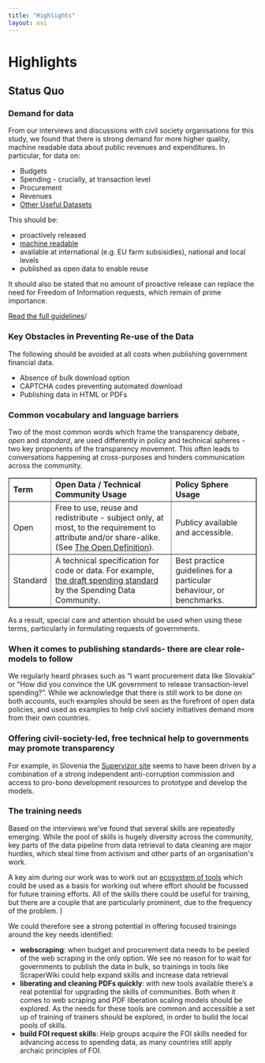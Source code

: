 ```yaml
---
title: "Highlights"
layout: osi
---
```


# Highlights

## Status Quo 

### Demand for data 

From our interviews and discussions with civil society organisations for this study, we found that there is strong demand for more higher quality, machine readable data about public revenues and expenditures. In particular, for data on:

<ul>
	<li>Budgets</li>
	<li>Spending - crucially, at transaction level</li>  
	<li>Procurement</li>
	<li>Revenues</li>
	<li><a href="http://openspending.org/resources/osi/other-handy-datasets.html">Other Useful Datasets</a></li>
</ul>

This should be:

* proactively released 
* [machine readable](machinereadfaq.html)
* available at international (e.g. EU farm subsisidies), national and local levels
* published as open data to enable reuse

It should also be stated that no amount of proactive release can replace the need for Freedom of Information requests, which remain of prime importance. 

[Read the full guidelines](http://openspending.org/resources/osi/appendix-open-budgets-open-data.html)/

### Key Obstacles in Preventing Re-use of the Data

The following should be avoided at all costs when publishing government financial data.

* Absence of bulk download option
* CAPTCHA codes preventing automated download
* Publishing data in HTML or PDFs

### Common vocabulary and language barriers

Two of the most common words which frame the transparency debate, *open* and *standard*, are used differently in policy and technical spheres -two key proponents of the transparency movement. This often leads to conversations happening at cross-purposes and hinders communication across the community.

<table border="1">	
	<tr>
		<td><strong>Term</strong></td>
		<td><strong>Open Data / Technical Community Usage</strong></td>
		<td><strong>Policy Sphere Usage</strong></td>
	</tr>
	<tr><td>Open</td>
		<td>Free to use, reuse and redistribute - subject only, at most, to the requirement to attribute and/or share-alike. (See <a href="http://opendefinition.org/">The Open Definition</a>).</td>
		<td>Publicy available and accessible.</td>
	</tr>
	<tr><td>Standard</td>
		<td>A technical specification for code or data. For example, <a href="http://openspending.org/resources/standard/index.html">the draft spending standard</a> by the Spending Data Community.</td>
		<td>Best practice guidelines for a particular behaviour, or benchmarks.</td>
	</tr>
</table>

As a result, special care and attention should be used when using these terms, particularly in formulating requests of governments.

### When it comes to publishing standards- there are clear role-models to follow

We regularly heard phrases such as “I want procurement data like Slovakia” or “How did you convince the UK government to release transaction-level spending?”. While we acknowledge that there is still work to be done on both accounts, such examples should be seen as the forefront of open data policies, and used as examples to help civil society initiatives demand more from their own countries.

### Offering civil-society-led, free technical help to governments may promote transparency

For example, in Slovenia the [Supervizor site](https://www.kpk-rs.si/en/project-transparency/supervizor-73) seems to have been driven by a combination of a strong independent anti-corruption commission and access to pro-bono development resources to prototype and develop the models.

### The training needs

Based on the interviews we’ve found that several skills are repeatedly emerging. While the pool of skills is hugely diversity across the community, key parts of the data pipeline from data retrieval to data cleaning are major hurdles, which steal time from activism and other parts of an organisation's work.

A key aim during our work was to work out an [ecosystem of tools](tool-ecosystem.html) which could be used as a basis for working out where effort should be focussed for future training efforts. All of the skills there could be useful for training, but there are a couple that are particularly prominent, due to the frequency of the problem. </li>)

We could therefore see a strong potential in offering focused trainings around the key needs identified:
<ul>
	<li><strong>webscraping</strong>: when budget and procurement data needs to be peeled of the web scraping in the only option. We see no reason for to wait for governments to publish the data in bulk, so trainings in tools like ScraperWiki could help expand skills and increase data retrieval</li>
	<li><strong>liberating and cleaning PDFs quickly</strong>: with new tools available there’s a real potential for upgrading the skills of communities. Both when it comes to web scraping and PDF liberation scaling models should be explored. As the needs for these tools are common and accessible a set up of training of trainers should be explored, in order to build the local pools of skills.</li>
	<li><strong>build FOI request skills</strong>: Help groups acquire the FOI skills needed for advancing access to spending data, as many countries still apply archaic principles of FOI.</li>
</ul>


